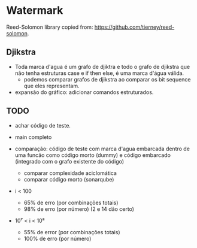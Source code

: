 # Watermark

Reed-Solomon library copied from: https://github.com/tierney/reed-solomon.

## Djikstra

* Toda marca d'agua é um grafo de djiktra e todo o grafo de djikstra que não
tenha estruturas case e if then else, é uma marca d'água válida.
	* podemos comparar grafos de djikstra ao comparar os bit sequence que
	eles representam.
* expansão do gráfico: adicionar comandos estruturados.

## TODO

* achar código de teste.

* main completo

* comparação: código de teste com marca d'agua embarcada dentro de uma funcão como
código morto (dummy) e código embarcado (integrado com o grafo existente do código)
	* comparar complexidade aciclomática
	* comparar código morto (sonarqube)

* i < 100
    * 65% de erro (por combinações totais)
    * 98% de erro (por número) (2 e 14 dão certo)
* 10⁷ < i < 10⁸
    * 55% de error (por combinações totais)
    * 100% de erro (por número)
